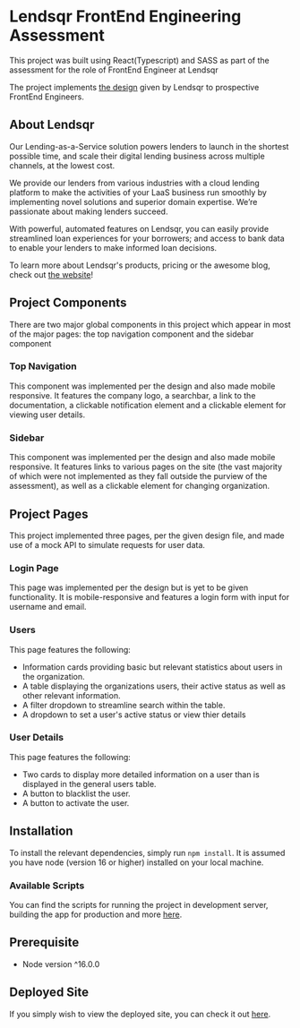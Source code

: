 # Lendsqr FrontEnd Engineering Assessment

This project was built using React(Typescript) and SASS as part of the assessment for the role of FrontEnd Engineer at Lendsqr

The project implements [the design](https://www.google.com/url?q=https://www.figma.com/file/ZKILoCoIoy1IESdBpq3GNC/Frontend&sa=D&source=editors&ust=1672752882877881&usg=AOvVaw3GMhLu28szMjeMuGFhY6p4) given by Lendsqr to prospective FrontEnd Engineers.

## About Lendsqr

Our Lending-as-a-Service solution powers lenders to launch in the shortest possible time, and scale their digital lending business across multiple channels, at the lowest cost.

We provide our lenders from various industries with a cloud lending platform to make the activities of your LaaS business run smoothly by implementing novel solutions and superior domain expertise. We’re passionate about making lenders succeed.

With powerful, automated features on Lendsqr, you can easily provide streamlined loan experiences for your borrowers; and access to bank data to enable your lenders to make informed loan decisions.

To learn more about Lendsqr's products, pricing or the awesome blog, check out [the website](https://www.lendsqr.com/)!

## Project Components

There are two major global components in this project which appear in most of the major pages: the top navigation component and the sidebar component

### Top Navigation

This component was implemented per the design and also made mobile responsive. It features the company logo, a searchbar, a link to the documentation, a clickable notification element and a clickable element for viewing user details.

### Sidebar

This component was implemented per the design and also made mobile responsive. It features links to various pages on the site (the vast majority of which were not implemented as they fall outside the purview of the assessment), as well as a clickable element for changing organization.

## Project Pages

This project implemented three pages, per the given design file, and made use of a mock API to simulate requests for user data.

### Login Page

This page was implemented per the design but is yet to be given functionality. It is mobile-responsive and features a login form with input for username and email.

### Users

This page features the following:
- Information cards providing basic but relevant statistics about users in the organization.
- A table displaying the organizations users, their active status as well as other relevant information.
- A filter dropdown to streamline search within the table.
- A dropdown to set a user's active status or view thier details

### User Details

This page features the following:
- Two cards to display more detailed information on a user than is displayed in the general users table.
- A button to blacklist the user.
- A button to activate the user.


## Installation

To install the relevant dependencies, simply run `npm install`. It is assumed you have node (version 16 or higher) installed on your local machine.

### Available Scripts

You can find the scripts for running the project in development server, building the app for production and more [here](https://github.com/theAvocadoCoder/lendsqr-fe-test/blob/main/REACT_SCRIPTS.md).

## Prerequisite
- Node version ^16.0.0

## Deployed Site

If you simply wish to view the deployed site, you can check it out [here](https://kelechi-nwauwa-lendsqr-fe-test.netlify.com).
